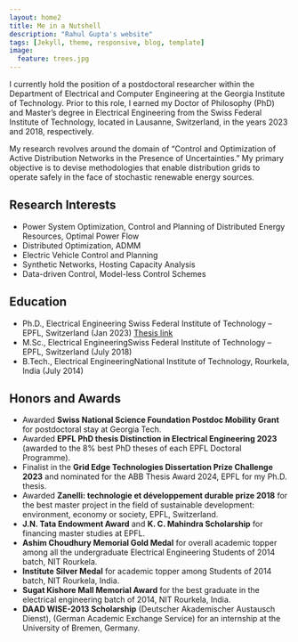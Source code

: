 ```yaml
---
layout: home2
title: Me in a Nutshell
description: "Rahul Gupta's website"
tags: [Jekyll, theme, responsive, blog, template]
image:
  feature: trees.jpg
---
```


I currently hold the position of a postdoctoral researcher within the Department of Electrical and Computer Engineering at the Georgia Institute of Technology. Prior to this role, I earned my Doctor of Philosophy (PhD) and Master’s degree in Electrical Engineering from the Swiss Federal Institute of Technology, located in Lausanne, Switzerland, in the years 2023 and 2018, respectively.

My research revolves around the domain of “Control and Optimization of Active Distribution Networks in the Presence of Uncertainties.” My primary objective is to devise methodologies that enable distribution grids to operate safely in the face of stochastic renewable energy sources.

Research Interests
------
- Power System Optimization, Control and Planning of Distributed Energy Resources, Optimal Power Flow
- Distributed Optimization, ADMM
- Electric Vehicle Control and Planning
- Synthetic Networks, Hosting Capacity Analysis
- Data-driven Control, Model-less Control Schemes

Education
------
- Ph.D., Electrical Engineering Swiss Federal Institute of Technology – EPFL, Switzerland (Jan 2023) [Thesis link](https://infoscience.epfl.ch/record/299705)
- M.Sc., Electrical EngineeringSwiss Federal Institute of Technology – EPFL, Switzerland (July 2018)
- B.Tech., Electrical EngineeringNational Institute of Technology, Rourkela, India (July 2014)


Honors and Awards
------
- Awarded **Swiss National Science Foundation Postdoc Mobility Grant** for postdoctoral stay at Georgia Tech.
- Awarded **EPFL PhD thesis Distinction in Electrical Engineering 2023** (awarded to the 8% best PhD theses of
each EPFL Doctoral Programme).
- Finalist in the **Grid Edge Technologies Dissertation Prize Challenge 2023** and nominated for the ABB Thesis
Award 2024, EPFL for my Ph.D. thesis.
- Awarded **Zanelli: technologie et développement durable prize 2018** for the best master project in the field of
sustainable development: environment, economy or society, EPFL, Switzerland.
- **J.N. Tata Endowment Award** and **K. C. Mahindra Scholarship** for financing master studies at EPFL.
- **Ashim Choudhury Memorial Gold Medal** for overall academic topper among all the undergraduate Electrical
Engineering Students of 2014 batch, NIT Rourkela.
- **Institute Silver Medal** for academic topper among Students of 2014 batch, NIT Rourkela, India.
- **Sugat Kishore Mall Memorial Award** for the best graduate in the electrical engineering batch of 2014, NIT
Rourkela, India.
- **DAAD WISE-2013 Scholarship** (Deutscher Akademischer Austausch Dienst), (German Academic Exchange
Service) for an internship at the University of Bremen, Germany.

